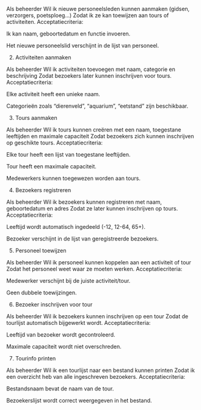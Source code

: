 Als beheerder
Wil ik nieuwe personeelsleden kunnen aanmaken (gidsen, verzorgers, poetsploeg…)
Zodat ik ze kan toewijzen aan tours of activiteiten.
Acceptatiecriteria:

Ik kan naam, geboortedatum en functie invoeren.

Het nieuwe personeelslid verschijnt in de lijst van personeel.

2. Activiteiten aanmaken

Als beheerder
Wil ik activiteiten toevoegen met naam, categorie en beschrijving
Zodat bezoekers later kunnen inschrijven voor tours.
Acceptatiecriteria:

Elke activiteit heeft een unieke naam.

Categorieën zoals “dierenveld”, “aquarium”, “eetstand” zijn beschikbaar.

3. Tours aanmaken

Als beheerder
Wil ik tours kunnen creëren met een naam, toegestane leeftijden en maximale capaciteit
Zodat bezoekers zich kunnen inschrijven op geschikte tours.
Acceptatiecriteria:

Elke tour heeft een lijst van toegestane leeftijden.

Tour heeft een maximale capaciteit.

Medewerkers kunnen toegewezen worden aan tours.

4. Bezoekers registreren

Als beheerder
Wil ik bezoekers kunnen registreren met naam, geboortedatum en adres
Zodat ze later kunnen inschrijven op tours.
Acceptatiecriteria:

Leeftijd wordt automatisch ingedeeld (-12, 12-64, 65+).

Bezoeker verschijnt in de lijst van geregistreerde bezoekers.

5. Personeel toewijzen

Als beheerder
Wil ik personeel kunnen koppelen aan een activiteit of tour
Zodat het personeel weet waar ze moeten werken.
Acceptatiecriteria:

Medewerker verschijnt bij de juiste activiteit/tour.

Geen dubbele toewijzingen.

6. Bezoeker inschrijven voor tour

Als beheerder
Wil ik bezoekers kunnen inschrijven op een tour
Zodat de tourlijst automatisch bijgewerkt wordt.
Acceptatiecriteria:

Leeftijd van bezoeker wordt gecontroleerd.

Maximale capaciteit wordt niet overschreden.

7. Tourinfo printen

Als beheerder
Wil ik een tourlijst naar een bestand kunnen printen
Zodat ik een overzicht heb van alle ingeschreven bezoekers.
Acceptatiecriteria:

Bestandsnaam bevat de naam van de tour.

Bezoekerslijst wordt correct weergegeven in het bestand.